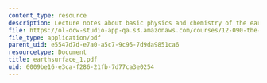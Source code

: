 ```yaml
---
content_type: resource
description: Lecture notes about basic physics and chemistry of the earth?s surface.
file: https://ol-ocw-studio-app-qa.s3.amazonaws.com/courses/12-090-the-environment-of-the-earths-surface-spring-2007/6009be16e3caf28621fb7d77ca3e0254_earthsurface_1.pdf
file_type: application/pdf
parent_uid: e5547d7d-e7a0-a5c7-9c95-7d9da9851ca6
resourcetype: Document
title: earthsurface_1.pdf
uid: 6009be16-e3ca-f286-21fb-7d77ca3e0254
---
```

